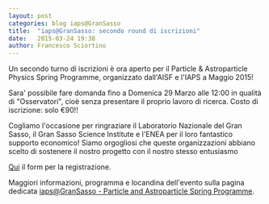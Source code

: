 ```yaml
---
layout: post
categories: blog iaps@GranSasso
title:  "iaps@GranSasso: secondo round di iscrizioni"
date:   2015-03-24 19:38
author: Francesco Sciortino
---
```


Un secondo turno di iscrizioni è ora aperto per il Particle & Astroparticle Physics Spring Programme, organizzato dall'AISF e l'IAPS a Maggio 2015!

Sara' possibile fare domanda fino a Domenica 29 Marzo alle 12:00 in qualità di "Osservatori", cioè senza presentare il proprio lavoro di ricerca. Costo di iscrizione: solo €90!!

Cogliamo l'occasione per ringraziare il Laboratorio Nazionale del Gran Sasso, il Gran Sasso Science Institute e l'ENEA per il loro fantastico supporto economico! Siamo orgogliosi che queste organizzazioni abbiano scelto di sostenere il nostro progetto con il nostro stesso entusiasmo

[Qui](http://www.iaps.info/activities/gransasso-particle-astroparticle-physics-spring-programme/iapslngs-registration) il form per la registrazione.

Maggiori informazioni, programma e locandina dell'evento sulla pagina dedicata [iaps@GranSasso - Particle and Astroparticle Spring Programme](http://www.ai-sf.it/joomla/it/events-it/27-laboratori-del-gran-sasso-roma).

